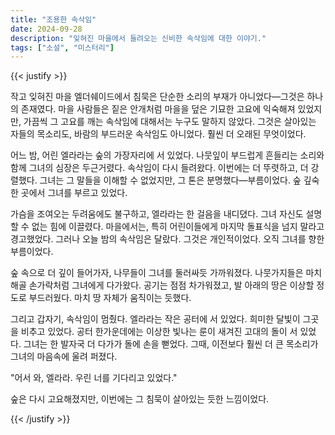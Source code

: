 ```yaml
---
title: "조용한 속삭임"
date: 2024-09-28
description: "잊혀진 마을에서 들려오는 신비한 속삭임에 대한 이야기."
tags: ["소설", "미스터리"]
---
```


{{< justify >}}

작고 잊혀진 마을 엘더쉐이드에서 침묵은 단순한 소리의 부재가 아니었다—그것은 하나의 존재였다. 마을 사람들은 짙은 안개처럼 마을을 덮은 기묘한 고요에 익숙해져 있었지만, 가끔씩 그 고요를 깨는 속삭임에 대해서는 누구도 말하지 않았다. 그것은 살아있는 자들의 목소리도, 바람의 부드러운 속삭임도 아니었다. 훨씬 더 오래된 무엇이었다.

어느 밤, 어린 엘라라는 숲의 가장자리에 서 있었다. 나뭇잎이 부드럽게 흔들리는 소리와 함께 그녀의 심장은 두근거렸다. 속삭임이 다시 들려왔다. 이번에는 더 뚜렷하고, 더 강렬했다. 그녀는 그 말들을 이해할 수 없었지만, 그 톤은 분명했다—부름이었다. 숲 깊숙한 곳에서 그녀를 부르고 있었다.

가슴을 조여오는 두려움에도 불구하고, 엘라라는 한 걸음을 내디뎠다. 그녀 자신도 설명할 수 없는 힘에 이끌렸다. 마을에서는, 특히 어린이들에게 마지막 돌표식을 넘지 말라고 경고했었다. 그러나 오늘 밤의 속삭임은 달랐다. 그것은 개인적이었다. 오직 그녀를 향한 부름이었다.

숲 속으로 더 깊이 들어가자, 나무들이 그녀를 둘러싸듯 가까워졌다. 나뭇가지들은 마치 해골 손가락처럼 그녀에게 다가왔다. 공기는 점점 차가워졌고, 발 아래의 땅은 이상할 정도로 부드러웠다. 마치 땅 자체가 움직이는 듯했다.

그리고 갑자기, 속삭임이 멈췄다. 엘라라는 작은 공터에 서 있었다. 희미한 달빛이 그곳을 비추고 있었다. 공터 한가운데에는 이상한 빛나는 룬이 새겨진 고대의 돌이 서 있었다. 그녀는 한 발자국 더 다가가 돌에 손을 뻗었다. 그때, 이전보다 훨씬 더 큰 목소리가 그녀의 마음속에 울려 퍼졌다.

"어서 와, 엘라라. 우린 너를 기다리고 있었다."

숲은 다시 고요해졌지만, 이번에는 그 침묵이 살아있는 듯한 느낌이었다.

{{< /justify >}}